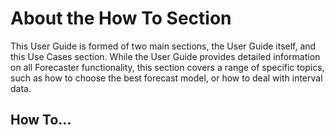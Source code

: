 # About the How To Section

This User Guide is formed of two main sections, the User Guide itself, and this Use Cases section. While the User Guide provides detailed information on all Forecaster functionality, this section covers a range of specific topics, such as how to choose the best forecast model, or how to deal with interval data.

## How To...
<!-- TO DO:
* [Choose the Best Forecasting Model](use-cases/Forecast-Models-Overview.md)
* [Use Marketing Type Delays](use-cases/Delays.md)
* [Do Interval Forecasting](use-cases/Interval-Forecasting.md)
* [Use Decomposition Models](use-cases/Decomposition-Models.md)
-->

